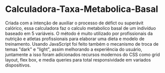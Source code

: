 # Calculadora-Taxa-Metabolica-Basal
 Criada com a intenção de auxiliar o processo de défict ou superávit calórico, essa calculadora faz o calculo metabolico basal de um indivíduo baseado em 5 variáveis. O método é muito utilizado por profissionais da nutrição e atletas profissionais para elaborar uma dieta e modelo de treinamento. Usando JavaScript foi feito também o mecanismo de troca de temas "dark" e "light", assim melhorando a experiência do usuário,  juntamente a isso foram adicionados recursos modernos do CSS como grid layout, flex box, e media queries para total responsividade em variados dispositivos.
